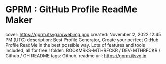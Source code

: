 # GPRM : GitHub Profile ReadMe Maker

cover: https://gprm.itsvg.in/webimg.png
created: November 2, 2022 12:45 PM (UTC)
description: Best Profile Generator, Create your perfect GitHub Profile ReadMe in the best possible way. Lots of features and tools included, all for free !
folder: BOOKMRKS-MTHRFCKR / DEV-MTHRFCKR / Github / GH README
tags: Github, readme
url: https://gprm.itsvg.in